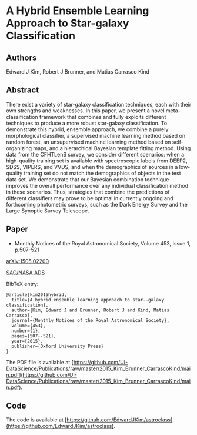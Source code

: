 # A Hybrid Ensemble Learning Approach to Star-galaxy Classification

## Authors

Edward J Kim, Robert J Brunner, and Matias Carrasco Kind

## Abstract

There exist a variety of star-galaxy classification techniques,
each with their own strengths and weaknesses.
In this paper, we present a novel meta-classification
framework that combines and fully exploits different techniques
to produce a more robust star-galaxy classification.
To demonstrate this hybrid, ensemble approach,
we combine a purely morphological classifier,
a supervised machine learning method based on random forest,
an unsupervised machine learning method based on self-organizing maps,
and a hierarchical Bayesian template fitting method.
Using data from the CFHTLenS survey,
we consider different scenarios:
when a high-quality training set is available with spectroscopic labels from
DEEP2, SDSS, VIPERS, and VVDS, and
when the demographics of sources in a low-quality training set
do not match the demographics of objects in the test data set.
We demonstrate that our Bayesian combination technique improves
the overall performance over any individual classification method
in these scenarios.
Thus, strategies that combine the predictions of different classifiers
may prove to be optimal in currently ongoing and forthcoming
photometric surveys,
such as the Dark Energy Survey and the Large Synoptic Survey Telescope.

## Paper

- Monthly Notices of the Royal Astronomical Society, Volume 453, Issue 1, p.507-521

[arXiv:1505.02200](http://adsabs.harvard.edu/abs/2015MNRAS.453..507K)

[SAO/NASA ADS](http://adsabs.harvard.edu/abs/2015MNRAS.453..507K)

BibTeX entry:
```
@article{kim2015hybrid,
  title={A hybrid ensemble learning approach to star--galaxy classification},
  author={Kim, Edward J and Brunner, Robert J and Kind, Matias Carrasco},
  journal={Monthly Notices of the Royal Astronomical Society},
  volume={453},
  number={1},
  pages={507--521},
  year={2015},
  publisher={Oxford University Press}
}
```

The PDF file is available at [https://github.com/UI-DataScience/Publications/raw/master/2015_Kim_Brunner_CarrascoKind/main.pdf](https://github.com/UI-DataScience/Publications/raw/master/2015_Kim_Brunner_CarrascoKind/main.pdf).



## Code

The code is available at [https://github.com/EdwardJKim/astroclass](https://github.com/EdwardJKim/astroclass).
